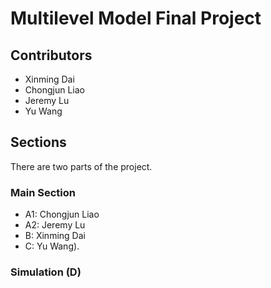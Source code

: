 # Multilevel Model Final Project
## Contributors
* Xinming Dai
* Chongjun Liao
* Jeremy Lu
* Yu Wang

## Sections
There are two parts of the project.

### Main Section
* A1: Chongjun Liao
* A2: Jeremy Lu
* B: Xinming Dai
* C: Yu Wang).  
### Simulation (D)
